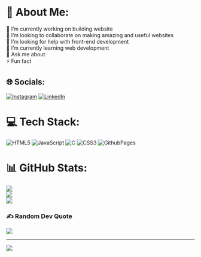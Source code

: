 # 💫 About Me:
🔭 I’m currently working on building website<br>👯 I’m looking to collaborate on making amazing and useful websites<br>🤝 I’m looking for help with front-end development<br>🌱 I’m currently learning web development <br>💬 Ask me about<br>⚡ Fun fact


## 🌐 Socials:
[![Instagram](https://img.shields.io/badge/Instagram-%23E4405F.svg?logo=Instagram&logoColor=white)](https://instagram.com/sunilbaghel5075) [![LinkedIn](https://www.linkedin.com/in/sunil-baghel-140a60348/)](https://linkedin.com/in/Sunil-Baghel) 

# 💻 Tech Stack:
![HTML5](https://img.shields.io/badge/html5-%23E34F26.svg?style=for-the-badge&logo=html5&logoColor=white) ![JavaScript](https://img.shields.io/badge/javascript-%23323330.svg?style=for-the-badge&logo=javascript&logoColor=%23F7DF1E) ![C](https://img.shields.io/badge/c-%2300599C.svg?style=for-the-badge&logo=c&logoColor=white) ![CSS3](https://img.shields.io/badge/css3-%231572B6.svg?style=for-the-badge&logo=css3&logoColor=white) ![GithubPages](https://img.shields.io/badge/github%20pages-121013?style=for-the-badge&logo=github&logoColor=white)
# 📊 GitHub Stats:
![](https://github-readme-stats.vercel.app/api?username=SunilBaghel002&theme=dark&hide_border=false&include_all_commits=false&count_private=false)<br/>
![](https://github-readme-streak-stats.herokuapp.com/?user=SunilBaghel002&theme=dark&hide_border=false)<br/>
![](https://github-readme-stats.vercel.app/api/top-langs/?username=SunilBaghel002&theme=dark&hide_border=false&include_all_commits=false&count_private=false&layout=compact)

### ✍️ Random Dev Quote
![](https://quotes-github-readme.vercel.app/api?type=horizontal&theme=radical)

---
[![](https://visitcount.itsvg.in/api?id=sunilbaghel002&label=Profile%20Views&color=1&icon=0&pretty=false)](https://visitcount.itsvg.in)

<!-- Proudly created with GPRM ( https://gprm.itsvg.in ) -->
